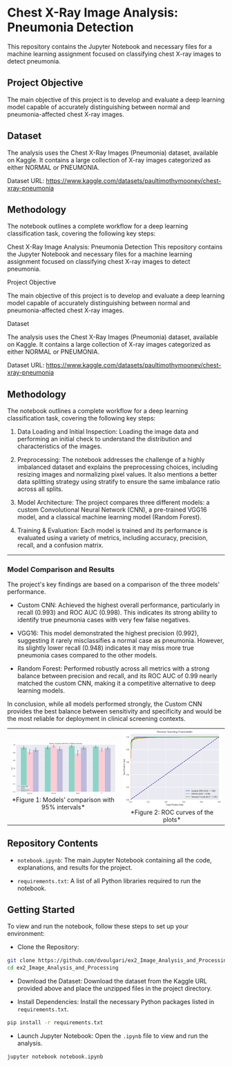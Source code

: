 # Chest X-Ray Image Analysis: Pneumonia Detection
This repository contains the Jupyter Notebook and necessary files for a machine learning assignment focused on classifying chest X-ray images to detect pneumonia.

## Project Objective

The main objective of this project is to develop and evaluate a deep learning model capable of accurately distinguishing between normal and pneumonia-affected chest X-ray images.

## Dataset

The analysis uses the Chest X-Ray Images (Pneumonia) dataset, available on Kaggle. It contains a large collection of X-ray images categorized as either NORMAL or PNEUMONIA.

Dataset URL: https://www.kaggle.com/datasets/paultimothymooney/chest-xray-pneumonia

## Methodology

The notebook outlines a complete workflow for a deep learning classification task, covering the following key steps:

Chest X-Ray Image Analysis: Pneumonia Detection
This repository contains the Jupyter Notebook and necessary files for a machine learning assignment focused on classifying chest X-ray images to detect pneumonia.

Project Objective

The main objective of this project is to develop and evaluate a deep learning model capable of accurately distinguishing between normal and pneumonia-affected chest X-ray images.

Dataset

The analysis uses the Chest X-Ray Images (Pneumonia) dataset, available on Kaggle. It contains a large collection of X-ray images categorized as either NORMAL or PNEUMONIA.

Dataset URL: https://www.kaggle.com/datasets/paultimothymooney/chest-xray-pneumonia

## Methodology

The notebook outlines a complete workflow for a deep learning classification task, covering the following key steps:

1) Data Loading and Initial Inspection: Loading the image data and performing an initial check to understand the distribution and characteristics of the images.

2) Preprocessing: The notebook addresses the challenge of a highly imbalanced dataset and explains the preprocessing choices, including resizing images and normalizing pixel values. It also mentions a better data splitting strategy using stratify to ensure the same imbalance ratio across all splits.

3) Model Architecture: The project compares three different models: a custom Convolutional Neural Network (CNN), a pre-trained VGG16 model, and a classical machine learning model (Random Forest).

4) Training & Evaluation: Each model is trained and its performance is evaluated using a variety of metrics, including accuracy, precision, recall, and a confusion matrix.

---

### Model Comparison and Results

The project's key findings are based on a comparison of the three models' performance.

- Custom CNN: Achieved the highest overall performance, particularly in recall (0.993) and ROC AUC (0.998). This indicates its strong ability to identify true pneumonia cases with very few false negatives.

- VGG16: This model demonstrated the highest precision (0.992), suggesting it rarely misclassifies a normal case as pneumonia. However, its slightly lower recall (0.948) indicates it may miss more true pneumonia cases compared to the other models.

- Random Forest: Performed robustly across all metrics with a strong balance between precision and recall, and its ROC AUC of 0.99 nearly matched the custom CNN, making it a competitive alternative to deep learning models.

In conclusion, while all models performed strongly, the Custom CNN provides the best balance between sensitivity and specificity and would be the most reliable for deployment in clinical screening contexts.

<table>
  <tr>
    <td style="text-align: center;">
      <img src="https://github.com/dvoulgari/ex2_Image_Analysis_and_Processing/blob/main/notebook/models_comp.png" alt="Models' comparison with 95% intervals" width="450">
      <br>
      *Figure 1: Models' comparison with 95% intervals*
    </td>
    <td style="text-align: center;">
      <img src="https://github.com/dvoulgari/ex2_Image_Analysis_and_Processing/blob/main/notebook/ROC_curves.png" alt="ROC curves of the plots" width="450">
      <br>
      *Figure 2: ROC curves of the plots*
    </td>
  </tr>
</table>

## Repository Contents

- `notebook.ipynb`: The main Jupyter Notebook containing all the code, explanations, and results for the project.

- `requirements.txt`: A list of all Python libraries required to run the notebook.

## Getting Started

To view and run the notebook, follow these steps to set up your environment:

- Clone the Repository:

```bash
git clone https://github.com/dvoulgari/ex2_Image_Analysis_and_Processing.git
cd ex2_Image_Analysis_and_Processing
```
- Download the Dataset: Download the dataset from the Kaggle URL provided above and place the unzipped files in the project directory.

- Install Dependencies: Install the necessary Python packages listed in `requirements.txt`.

```bash
pip install -r requirements.txt
```

- Launch Jupyter Notebook: Open the `.ipynb` file to view and run the analysis.

```bash
jupyter notebook notebook.ipynb
```
